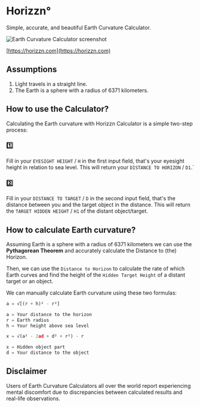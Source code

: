 # Horizzn°

Simple, accurate, and beautiful Earth Curvature Calculator.

![Earth Curvature Calculator screenshot](https://horizzn.com/images/ecc-screenshot.png)

[https://horizzn.com](https://horizzn.com)

## Assumptions
1. Light travels in a straight line.
2. The Earth is a sphere with a radius of 6371 kilometers.

## How to use the Calculator?
Calculating the Earth curvature with Horizzn Calculator is a simple two-step process:

### 1️⃣

Fill in your `EYESIGHT HEIGHT` / `H` in the first input field, that's your eyesight height in relation to sea level. This will return your `DISTANCE TO HORIZON` / `D1`.`

### 2️⃣

Fill in your `DISTANCE TO TARGET` / `D` in the second input field, that's the distance between you and the target object in the distance. This will return the `TARGET HIDDEN HEIGHT` / `H1` of the distant object/target.

## How to calculate Earth curvature?

Assuming Earth is a sphere with a radius of 6371 kilometers we can use the **Pythagorean Theorem** and accurately calculate the Distance to (the) Horizon.

Then, we can use the `Distance to Horizon` to calculate the rate of which Earth curves and find the height of the `Hidden Target Height` of a distant target or an object.

We can manually calculate Earth curvature using these two formulas:

``` js
a = √[(r + h)² - r²]

a = Your distance to the horizon
r = Earth radius
h = Your height above sea level
```

``` js
x = √(a² - 2ad + d² + r²) - r 

x = Hidden object part
d = Your distance to the object
```

## Disclaimer

 Users of Earth Curvature Calculators all over the world report experiencing mental discomfort due to discrepancies between calculated results and real-life observations.

